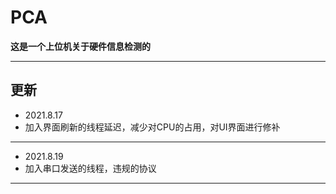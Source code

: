 # PCA
**这是一个上位机关于硬件信息检测的**
***
## **更新**
- 2021.8.17
- 加入界面刷新的线程延迟，减少对CPU的占用，对UI界面进行修补
***
- 2021.8.19
- 加入串口发送的线程，违规的协议
***
